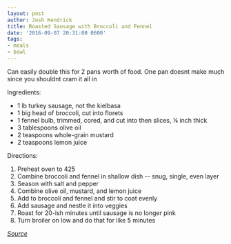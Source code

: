 ```yaml
---
layout: post
author: Josh Kendrick
title: Roasted Sausage with Broccoli and Fennel
date: '2016-09-07 20:31:00 0600'
tags:
- meals
- bowl
---
```


Can easily double this for 2 pans worth of food. One pan doesnt make much since you shouldnt cram it all in

Ingredients:
* 1 lb turkey sausage, not the kielbasa
* 1 big head of broccoli, cut into florets
* 1 fennel bulb, trimmed, cored, and cut into then slices, ¼ inch thick
* 3 tablespoons olive oil
* 2 teaspoons whole-grain mustard
* 2 teaspoons lemon juice

Directions:
1. Preheat oven to 425
2. Combine broccoli and fennel in shallow dish -- snug, single, even layer
3. Season with salt and pepper
4. Combine olive oil, mustard, and lemon juice
5. Add to broccoli and fennel and stir to coat evenly
6. Add sausage and nestle it into veggies
7. Roast for 20-ish minutes until sausage is no longer pink
8. Turn broiler on low and do that for like 5 minutes

*[Source](https://food52.com/recipes/25869-roasted-sausage-with-broccoli-and-fennel)*